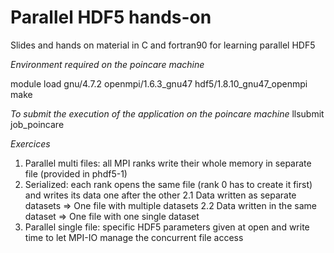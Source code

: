 # Parallel HDF5 hands-on
Slides and hands on material in C and fortran90 for learning parallel HDF5


*Environment required on the poincare machine*

module load gnu/4.7.2 openmpi/1.6.3_gnu47 hdf5/1.8.10_gnu47_openmpi
make

*To submit the execution of the application on the poincare machine*
llsubmit job_poincare

*Exercices*
1. Parallel multi files: all MPI ranks write their whole memory in separate file (provided in phdf5-1)
2. Serialized: each rank opens the same file (rank 0 has to create it first) and writes its data one after the other
  2.1 Data written as separate datasets => One file with multiple datasets
  2.2 Data written in the same dataset => One file with one single dataset
3. Parallel single file: specific HDF5 parameters given at open and write time to let MPI-IO manage the concurrent file access
